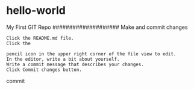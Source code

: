 # hello-world
My First GIT Repo
####################
Make and commit changes

    Click the README.md file.
    Click the 

    pencil icon in the upper right corner of the file view to edit.
    In the editor, write a bit about yourself.
    Write a commit message that describes your changes.
    Click Commit changes button.

commit
